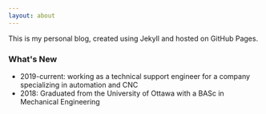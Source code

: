 ```yaml
---
layout: about
---
```


This is my personal blog, created using Jekyll and hosted on GitHub Pages. 

### What's New

- 2019-current: working as a technical support engineer for a company specializing in automation and CNC
- 2018: Graduated from the University of Ottawa with a BASc in Mechanical Engineering
